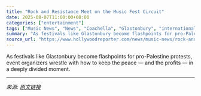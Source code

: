 ```yaml
---
title: "Rock and Resistance Meet on the Music Fest Circuit"
date: 2025-08-07T11:00:00+08:00
categories: ["entertainment"]
tags: ["Music News", "News", "Coachella", "Glastonbury", "international", "Israel-Gaza Conflict", "Kneecap", "music", "Music Festivals"]
summary: "As festivals like Glastonbury become flashpoints for pro-Palestine protests, event organizers wrestle with how to keep the peace — and the profits — in a deeply divided moment."
source_url: "https://www.hollywoodreporter.com/news/music-news/rock-and-resistance-meet-on-the-music-festival-circuit-1236338547/"
---
```


As festivals like Glastonbury become flashpoints for pro-Palestine protests, event organizers wrestle with how to keep the peace — and the profits — in a deeply divided moment.

---

*来源: [原文链接](https://www.hollywoodreporter.com/news/music-news/rock-and-resistance-meet-on-the-music-festival-circuit-1236338547/)*
